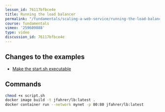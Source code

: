 ```yaml
---
lesson_id: 76117bfbce4e
title: Running the load balancer
permalink: "/fundamentals/scaling-a-web-service/running-the-load-balancer/"
course: fundamentals
vimeo: '259609888'
type: video
discussion_id: 76117bfbce4e
---
```


## Changes to the examples
* [Make the start.sh executable](https://github.com/learndocker/docker_examples/commit/83f96c2)

## Commands
```sh
chmod +x script.sh
docker image build -t jfahrer/lb:latest .
docker container run --network mynet -p 80:80 jfahrer/lb:latest
```

